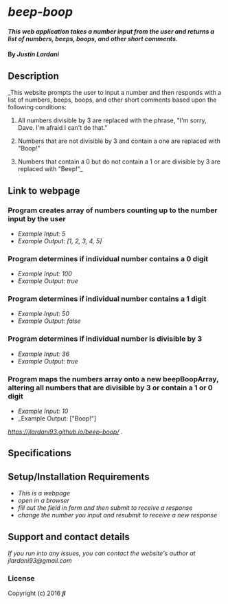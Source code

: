 # _beep-boop_

#### _This web application takes a number input from the user and returns a list of numbers, beeps, boops, and other short comments._

#### By _**Justin Lardani**_

## Description

_This website prompts the user to input a number and then responds with a list of numbers, beeps, boops, and other short comments based upon the following conditions:

1. All numbers divisible by 3 are replaced with the phrase, "I'm sorry, Dave. I'm afraid I can't do that."

2. Numbers that are not divisible by 3 and contain a one are replaced with "Boop!"

3. Numbers that contain a 0 but do not contain a 1 or are divisible by 3 are replaced with "Beep!"_

## Link to webpage

### Program creates array of numbers counting up to the number input by the user
* _Example Input: 5_
* _Example Output: [1, 2, 3, 4, 5]_

### Program determines if individual number contains a 0 digit
* _Example Input: 100_
* _Example Output: true_

### Program determines if individual number contains a 1 digit
* _Example Input: 50_
* _Example Output: false_

### Program determines if individual number is divisible by 3
* _Example Input: 36_
* _Example Output: true_

### Program maps the numbers array onto a new beepBoopArray, altering all numbers that are divisible by 3 or contain a 1 or 0 digit
* _Example Input: 10_
* _Example Output: ["Boop!"]

_https://jlardani93.github.io/beep-boop/ ._

## Specifications

## Setup/Installation Requirements

* _This is a webpage_
* _open in a browser_
* _fill out the field in form and then submit to receive a response_
* _change the number you input and resubmit to receive a new response_

<!-- _{Leave nothing to chance! You want it to be easy for potential users, employers and collaborators to run your app. Do I need to run a server? How should I set up my databases? Is there other code this app depends on?}_ -->
<!-- ## Known Bugs

_{Are there issues that have not yet been resolved that you want to let users know you know?  Outline any issues that would impact use of your application.  Share any workarounds that are in place. }_ -->

## Support and contact details

_If you run into any issues, you can contact the website's author at jlardani93@gmail.com_

<!-- ## Technologies Used -->

<!-- _{Tell me about the languages and tools you used to create this app. Assume that I know you probably used HTML and CSS. If you did something really cool using only HTML, point that out.}_ -->
<!--  -->
### License

<!-- *{Determine the license under which this application can be used.  See below for more details on licensing.}* -->

Copyright (c) 2016 **_jl_**
